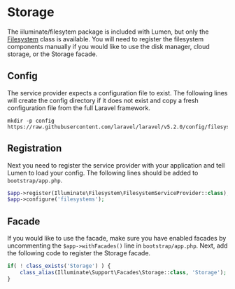 # Storage

The iiluminate/filesytem package is included with Lumen, but only the [Filesystem](https://github.com/illuminate/filesystem/blob/master/Filesystem.php) class is available.  You will need to register the filesystem components manually if you would like to use the disk manager, cloud storage, or the Storage facade.

## Config

The service provider expects a configuration file to exist.  The following lines will create the config directory if it does not exist and copy a fresh configuration file from the full Laravel framework.

```
mkdir -p config
https://raw.githubusercontent.com/laravel/laravel/v5.2.0/config/filesystems.php
```

## Registration

Next you need to register the service provider with your application and tell Lumen to load your config.  The following lines should be added to `bootstrap/app.php`.

```php
$app->register(Illuminate\Filesystem\FilesystemServiceProvider::class);
$app->configure('filesystems');
```

## Facade

If you would like to use the facade, make sure you have enabled facades by uncommenting the `$app->withFacades()` line in `bootstrap/app.php`.  Next, add the following code to register the Storage facade.

```php
if( ! class_exists('Storage') ) {
    class_alias(Illuminate\Support\Facades\Storage::class, 'Storage');
}
```
